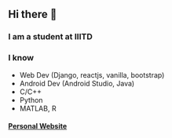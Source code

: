 ## Hi there 👋
### I am a student at IIITD
### I know 
- Web Dev (Django, reactjs, vanilla, bootstrap)
- Android Dev (Android Studio, Java)
- C/C++
- Python
- MATLAB, R

#### [Personal Website](https://etashtyagi.tk)
<!--
**EtashTyagi/EtashTyagi** is a ✨ _special_ ✨ repository because its `README.md` (this file) appears on your GitHub profile.

Here are some ideas to get you started:

- 🔭 I’m currently working on ...
- 🌱 I’m currently learning ...
- 👯 I’m looking to collaborate on ...
- 🤔 I’m looking for help with ...
- 💬 Ask me about ...
- 📫 How to reach me: ...
- 😄 Pronouns: ...
- ⚡ Fun fact: ...
-->
